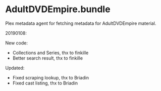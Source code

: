 # AdultDVDEmpire.bundle

Plex metadata agent for fetching metadata for AdultDVDEmpire material.

20190108:

New code:
- Collections and Series, thx to finkille
- Better search result, thx to finkille

Updated:
- Fixed scraping lookup, thx to Briadin
- Fixed cast listing, thx to Briadin
